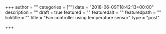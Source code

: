 +++
author = ""
categories = [""]
date = "2018-06-09T18:42:13+00:00"
description = ""
draft = true
featured = ""
featuredalt = ""
featuredpath = ""
linktitle = ""
title = "Fan controller using temperature sensor"
type = "post"

+++
